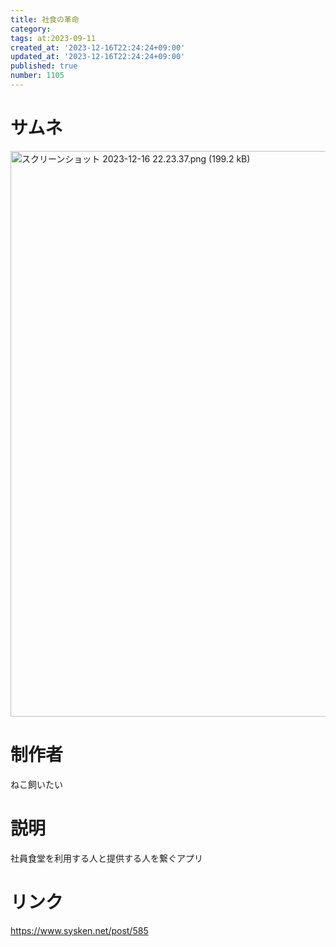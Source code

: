 ```yaml
---
title: 社食の革命
category:
tags: at:2023-09-11
created_at: '2023-12-16T22:24:24+09:00'
updated_at: '2023-12-16T22:24:24+09:00'
published: true
number: 1105
---
```


# サムネ
<img width="905" alt="スクリーンショット 2023-12-16 22.23.37.png (199.2 kB)" src="/img/markdown/1105/b2428a60-02a5-4f95-ad16-761e8543138f.png">

# 制作者
ねこ飼いたい

# 説明
社員食堂を利用する人と提供する人を繋ぐアプリ

# リンク
https://www.sysken.net/post/585

